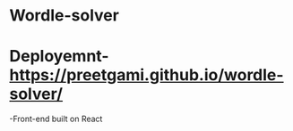 # Wordle-solver
# Deployemnt- https://preetgami.github.io/wordle-solver/

-Front-end built on React

